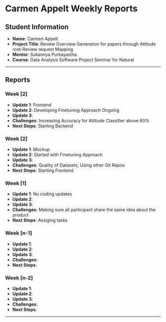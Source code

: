 # Carmen Appelt Weekly Reports

## Student Information
- **Name**: Carmen Appelt
- **Project Title**: Review Overview Generation for papers through Attitude root-Review request Mapping 
- **Mentor**: Sukannya Purkayastha
- **Course**: Data Analysis Software Project Seminar for Natural 

---

## Reports

### Week [2]

- **Update 1**: Frontend 
- **Update 2**: Developing Finetuning Approach Ongoing
- **Update 3**: 
- **Challenges**: Increasing Accuracy for Attitude Classifier above 60%
- **Next Steps**: Starting Backend

### Week [2]

- **Update 1**: Mockup 
- **Update 2**: Started with Finetuning Approach
- **Update 3**: 
- **Challenges**: Quality of Datasets, Using other Git Repos
- **Next Steps**: Starting Frontend

### Week [1]

- **Update 1**: No coding updates 
- **Update 2**: 
- **Update 3**: 
- **Challenges**: Making sure all participant share the same idea about the product
- **Next Steps**: Assiging tasks

### Week [n-1]

- **Update 1**: 
- **Update 2**: 
- **Update 3**: 
- **Challenges**: 
- **Next Steps**: 

### Week [n-2]

- **Update 1**: 
- **Update 2**: 
- **Update 3**: 
- **Challenges**: 
- **Next Steps**: 

---
